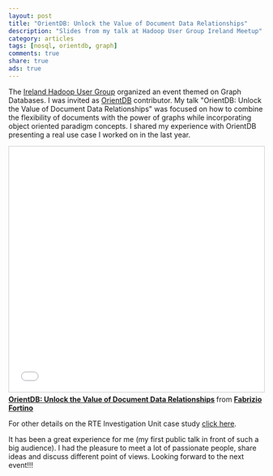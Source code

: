 ```yaml
---
layout: post
title: "OrientDB: Unlock the Value of Document Data Relationships"
description: "Slides from my talk at Hadoop User Group Ireland Meetup"
category: articles
tags: [nosql, orientdb, graph]
comments: true
share: true
ads: true
---
```


The <a href="http://www.meetup.com/hadoop-user-group-ireland/events/229509552/" target="_blank">Ireland Hadoop User Group</a> organized an event themed on Graph Databases. I was invited as <a href="http://www.orientechnologies.com/orientdb/" target="_blank">OrientDB</a> contributor. My talk "OrientDB: Unlock the Value of Document Data Relationships" was focused on how to combine the flexibility of documents with the power of graphs while incorporating object oriented paradigm concepts. I shared my experience with OrientDB presenting a real use case I worked on in the last year.

<iframe src="//www.slideshare.net/slideshow/embed_code/key/26Jj8znoVJX8gF" width="595" height="485" frameborder="0" marginwidth="0" marginheight="0" scrolling="no" style="border:1px solid #CCC; border-width:1px; margin-bottom:5px; max-width: 100%;" allowfullscreen> </iframe> <div style="margin-bottom:5px"> <strong> <a href="//www.slideshare.net/FabrizioFortino1/orientdb-unlock-the-value-of-document-data-relationships" title="OrientDB: Unlock the Value of Document Data Relationships" target="_blank">OrientDB: Unlock the Value of Document Data Relationships</a> </strong> from <strong><a href="//www.slideshare.net/FabrizioFortino1" target="_blank">Fabrizio Fortino</a></strong> </div>

For other details on the RTE Investigation Unit case study <a href="http://orientdb.com/rte-iu_case-study/" target="_blank">click here</a>.

It has been a great experience for me (my first public talk in front of such a big audience). I had the pleasure to meet a lot of passionate people, share ideas and discuss different point of views. Looking forward to the next event!!!
